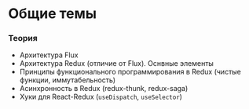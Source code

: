 # Общие темы

<!-- xxxxxxxxxxxxxxxxxxxxxxxxxxxxxxxxxxxxxxxxxxxxxxxxxxxxxxx -->
### Теория
<!-- xxxxxxxxxxxxxxxxxxxxxxxxxxxxxxxxxxxxxxxxxxxxxxxxxxxxxxx -->
- Архитектура Flux
- Архитектура Redux (отличие от Flux). Оснвные элементы
- Принципы функционального программирования в Redux (чистые функции, иммутабельность)
- Асинхронность в Redux (redux-thunk, redux-saga)
- Хуки для React-Redux (`useDispatch`, `useSelector`)


